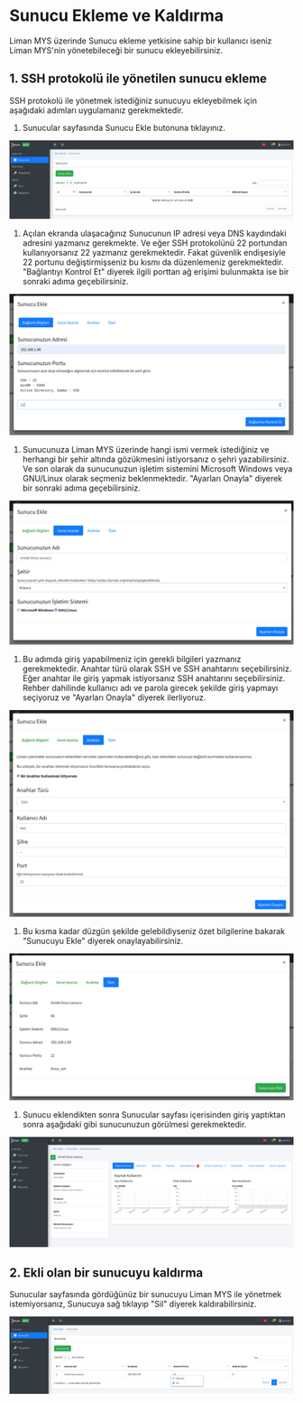 # Sunucu Ekleme ve Kaldırma

Liman MYS üzerinde Sunucu ekleme yetkisine sahip bir kullanıcı iseniz Liman MYS'nin yönetebileceği bir sunucu ekleyebilirsiniz.

## 1. SSH protokolü ile yönetilen sunucu ekleme

SSH protokolü ile yönetmek istediğiniz sunucuyu ekleyebilmek için aşağıdaki adımları uygulamanız gerekmektedir.

1. Sunucular sayfasında Sunucu Ekle butonuna tıklayınız.

![Sunucular Ana Sayfas&#x131;](../.gitbook/assets/screenshot-from-2020-06-14-19-23-08.png)

1. Açılan ekranda ulaşacağınız Sunucunun IP adresi veya DNS kaydındaki adresini yazmanız gerekmekte. Ve eğer SSH protokolünü 22 portundan kullanıyorsanız 22 yazmanız gerekmektedir. Fakat güvenlik endişesiyle 22 portunu değiştirmişseniz bu kısmı da düzenlemeniz gerekmektedir. "Bağlantıyı Kontrol Et" diyerek ilgili porttan ağ erişimi bulunmakta ise bir sonraki adıma geçebilirsiniz.

![Sunucu Ekleme Ba&#x11F;lant&#x131; Bilgileri](../.gitbook/assets/screenshot-from-2020-06-14-19-23-31.png)

1. Sunucunuza Liman MYS üzerinde hangi ismi vermek istediğiniz ve herhangi bir şehir altında gözükmesini istiyorsanız o şehri yazabilirsiniz. Ve son olarak da sunucunuzun işletim sistemini Microsoft Windows veya GNU/Linux olarak seçmeniz beklenmektedir. "Ayarları Onayla" diyerek bir sonraki adıma geçebilirsiniz.

![Sunucu Ekleme Genel Ayarlar](../.gitbook/assets/screenshot-from-2020-06-14-19-24-58.png)

1. Bu adımda giriş yapabilmeniz için gerekli bilgileri yazmanız gerekmektedir. Anahtar türü olarak SSH ve SSH anahtarını seçebilirsiniz. Eğer anahtar ile giriş yapmak istiyorsanız SSH anahtarını seçebilirsiniz. Rehber dahilinde kullanıcı adı ve parola girecek şekilde giriş yapmayı seçiyoruz ve "Ayarları Onayla" diyerek ilerliyoruz.

![Sunucu Ekleme Anahtar](../.gitbook/assets/screenshot-from-2020-06-14-19-27-46.png)

1. Bu kısma kadar düzgün şekilde gelebildiyseniz özet bilgilerine bakarak "Sunucuyu Ekle" diyerek onaylayabilirsiniz.

![Sunucu Ekleme &#xD6;zet](../.gitbook/assets/screenshot-from-2020-06-14-19-28-56.png)

1. Sunucu eklendikten sonra Sunucular sayfası içerisinden giriş yaptıktan sonra aşağıdaki gibi sunucunuzun görülmesi gerekmektedir.

![Sunucu &#x130;&#xE7;eri&#x11F;i](../.gitbook/assets/screenshot-from-2020-06-14-19-30-47.png)

## 2. Ekli olan bir sunucuyu kaldırma

Sunucular sayfasında gördüğünüz bir sunucuyu Liman MYS ile yönetmek istemiyorsanız, Sunucuya sağ tıklayıp "Sil" diyerek kaldırabilirsiniz.

![Sunucuyu Silme](../.gitbook/assets/screenshot-from-2020-06-14-19-32-12.png)

